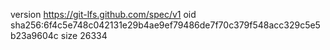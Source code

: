 version https://git-lfs.github.com/spec/v1
oid sha256:6f4c5e748c042131e29b4ae9ef79486de7f70c379f548acc329c5e5b23a9604c
size 26334
